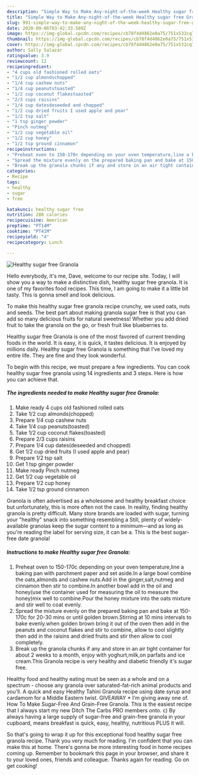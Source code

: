 ```yaml
---
description: "Simple Way to Make Any-night-of-the-week Healthy sugar free Granola"
title: "Simple Way to Make Any-night-of-the-week Healthy sugar free Granola"
slug: 991-simple-way-to-make-any-night-of-the-week-healthy-sugar-free-granola
date: 2020-09-06T03:42:33.509Z
image: https://img-global.cpcdn.com/recipes/cb78f4d4862e0a75/751x532cq70/healthy-sugar-free-granola-recipe-main-photo.jpg
thumbnail: https://img-global.cpcdn.com/recipes/cb78f4d4862e0a75/751x532cq70/healthy-sugar-free-granola-recipe-main-photo.jpg
cover: https://img-global.cpcdn.com/recipes/cb78f4d4862e0a75/751x532cq70/healthy-sugar-free-granola-recipe-main-photo.jpg
author: Sally Salazar
ratingvalue: 3.9
reviewcount: 12
recipeingredient:
- "4 cups old fashioned rolled oats"
- "1/2 cup almondschopped"
- "1/4 cup cashew nuts"
- "1/4 cup peanutstoasted"
- "1/2 cup coconut flakestoasted"
- "2/3 cups raisins"
- "1/4 cup datesdeseeded and chopped"
- "1/2 cup dried fruits I used apple and pear"
- "1/2 tsp salt"
- "1 tsp ginger powder"
- "Pinch nutmeg"
- "1/2 cup vegetable oil"
- "1/2 cup honey"
- "1/2 tsp ground cinnamon"
recipeinstructions:
- "Preheat oven to 150-170c depending on your oven temperature,line a baking pan with parchment paper and set aside.In a large bowl combine the oats,almonds and cashew nuts.Add in the ginger,salt,nutmeg and cinnamon then stir to combine.In another bowl add in the oil and honey(use the container used for measuring the oil to measure the honey)mix well to combine.Pour the honey mixture into the oats mixture and stir well to coat evenly."
- "Spread the mixture evenly on the prepared baking pan and bake at 150-170c for 20-30 mins or until golden brown.Stirring at 10 mins intervals to bake evenly.when golden brown bring it out of the oven then add in the peanuts and coconut flakes and stir to combine, allow to cool slightly then add in the raisins and dried fruits and stir then allow to cool completely."
- "Break up the granola chunks if any and store in an air tight container for about 2 weeks to a month, enjoy with yoghurt,milk,on parfaits and ice cream.This Granola recipe is very healthy and diabetic friendly it&#39;s sugar free."
categories:
- Recipe
tags:
- healthy
- sugar
- free

katakunci: healthy sugar free 
nutrition: 288 calories
recipecuisine: American
preptime: "PT14M"
cooktime: "PT41M"
recipeyield: "4"
recipecategory: Lunch

---
```



![Healthy sugar free Granola](https://img-global.cpcdn.com/recipes/cb78f4d4862e0a75/751x532cq70/healthy-sugar-free-granola-recipe-main-photo.jpg)

Hello everybody, it's me, Dave, welcome to our recipe site. Today, I will show you a way to make a distinctive dish, healthy sugar free granola. It is one of my favorites food recipes. This time, I am going to make it a little bit tasty. This is gonna smell and look delicious.

To make this healthy sugar free granola recipe crunchy, we used oats, nuts and seeds. The best part about making granola sugar free is that you can add so many delicious fruits for natural sweetness! Whether you add dried fruit to take the granola on the go, or fresh fruit like blueberries to.

Healthy sugar free Granola is one of the most favored of current trending foods in the world. It is easy, it is quick, it tastes delicious. It is enjoyed by millions daily. Healthy sugar free Granola is something that I've loved my entire life. They are fine and they look wonderful.


To begin with this recipe, we must prepare a few ingredients. You can cook healthy sugar free granola using 14 ingredients and 3 steps. Here is how you can achieve that.

<!--inarticleads1-->

##### The ingredients needed to make Healthy sugar free Granola:

1. Make ready 4 cups old fashioned rolled oats
1. Take 1/2 cup almonds(chopped)
1. Prepare 1/4 cup cashew nuts
1. Take 1/4 cup peanuts(toasted)
1. Take 1/2 cup coconut flakes(toasted)
1. Prepare 2/3 cups raisins
1. Prepare 1/4 cup dates(deseeded and chopped)
1. Get 1/2 cup dried fruits (I used apple and pear)
1. Prepare 1/2 tsp salt
1. Get 1 tsp ginger powder
1. Make ready Pinch nutmeg
1. Get 1/2 cup vegetable oil
1. Prepare 1/2 cup honey
1. Take 1/2 tsp ground cinnamon


Granola is often advertised as a wholesome and healthy breakfast choice but unfortunately, this is more often not the case. In reality, finding healthy granola is pretty difficult. Many store brands are loaded with sugar, turning your &#34;healthy&#34; snack into something resembling a Still, plenty of widely-available granolas keep the sugar content to a minimum—and as long as you&#39;re reading the label for serving size, it can be a. This is the best sugar-free date granola! 

<!--inarticleads2-->

##### Instructions to make Healthy sugar free Granola:

1. Preheat oven to 150-170c depending on your oven temperature,line a baking pan with parchment paper and set aside.In a large bowl combine the oats,almonds and cashew nuts.Add in the ginger,salt,nutmeg and cinnamon then stir to combine.In another bowl add in the oil and honey(use the container used for measuring the oil to measure the honey)mix well to combine.Pour the honey mixture into the oats mixture and stir well to coat evenly.
1. Spread the mixture evenly on the prepared baking pan and bake at 150-170c for 20-30 mins or until golden brown.Stirring at 10 mins intervals to bake evenly.when golden brown bring it out of the oven then add in the peanuts and coconut flakes and stir to combine, allow to cool slightly then add in the raisins and dried fruits and stir then allow to cool completely.
1. Break up the granola chunks if any and store in an air tight container for about 2 weeks to a month, enjoy with yoghurt,milk,on parfaits and ice cream.This Granola recipe is very healthy and diabetic friendly it&#39;s sugar free.


Healthy food and healthy eating must be seen as a whole and on a spectrum - choose any granola over saturated-fat-rich animal products and you&#39;ll. A quick and easy Healthy Tahini Granola recipe using date syrup and cardamom for a Middle Eastern twist. GIVEAWAY * I&#39;m giving away one of. How To Make Sugar-Free And Grain-Free Granola. This is the easiest recipe that I always start my new Ditch The Carbs PRO members onto. c) By always having a large supply of sugar-free and grain-free granola in your cupboard, means breakfast is quick, easy, healthy, nutritious PLUS it will. 

So that's going to wrap it up for this exceptional food healthy sugar free granola recipe. Thank you very much for reading. I'm confident that you can make this at home. There's gonna be more interesting food in home recipes coming up. Remember to bookmark this page in your browser, and share it to your loved ones, friends and colleague. Thanks again for reading. Go on get cooking!
